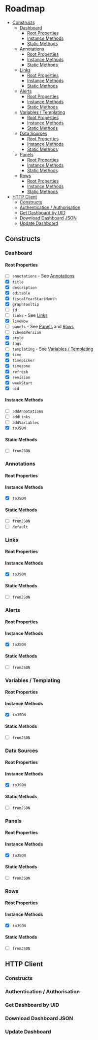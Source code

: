 # Roadmap

- [Constructs](#constructs)
  - [Dashboard](#dashboard)
    - [Root Properties](#root-properties)
    - [Instance Methods](#instance-methods)
    - [Static Methods](#static-methods)
  - [Annotations](#annotations)
    - [Root Properties](#root-properties-1)
    - [Instance Methods](#instance-methods-1)
    - [Static Methods](#static-methods-1)
  - [Links](#links)
    - [Root Properties](#root-properties-2)
    - [Instance Methods](#instance-methods-2)
    - [Static Methods](#static-methods-2)
  - [Alerts](#alerts)
    - [Root Properties](#root-properties-3)
    - [Instance Methods](#instance-methods-3)
    - [Static Methods](#static-methods-3)
  - [Variables / Templating](#variables--templating)
    - [Root Properties](#root-properties-4)
    - [Instance Methods](#instance-methods-4)
    - [Static Methods](#static-methods-4)
  - [Data Sources](#data-sources)
    - [Root Properties](#root-properties-5)
    - [Instance Methods](#instance-methods-5)
    - [Static Methods](#static-methods-5)
  - [Panels](#panels)
    - [Root Properties](#root-properties-6)
    - [Instance Methods](#instance-methods-6)
    - [Static Methods](#static-methods-6)
  - [Rows](#rows)
    - [Root Properties](#root-properties-7)
    - [Instance Methods](#instance-methods-7)
    - [Static Methods](#static-methods-7)
- [HTTP Client](#http-client)
  - [Constructs](#constructs-1)
  - [Authentication / Authorisation](#authentication--authorisation)
  - [Get Dashboard by UID](#get-dashboard-by-uid)
  - [Download Dashboard JSON](#download-dashboard-json)
  - [Update Dashboard](#update-dashboard)

## Constructs

### Dashboard

#### Root Properties

- [ ] `annotations` - See [Annotations](#annotations)
- [x] `title`
- [x] `description`
- [x] `editable`
- [x] `fiscalYearStartMonth`
- [x] `graphTooltip`
- [ ] `id`
- [ ] `links` - See [Links](#links)
- [x] `liveNow`
- [ ] `panels` - See [Panels](#panels) and [Rows](#rows)
- [ ] `schemaVersion`
- [x] `style`
- [x] `tags`
- [ ] `templating` - See [Variables / Templating](#variables--templating)
- [x] `time`
- [x] `timepicker`
- [x] `timezone`
- [x] `refresh`
- [x] `revision`
- [x] `weekStart`
- [x] `uid`

#### Instance Methods

- [ ] `addAnnotations`
- [ ] `addLinks`
- [ ] `addVariables`
- [x] `toJSON`

#### Static Methods

- [ ] `fromJSON`

### Annotations

#### Root Properties

#### Instance Methods

- [x] `toJSON`

#### Static Methods

- [ ] `fromJSON`
- [ ] `default`

### Links

#### Root Properties

#### Instance Methods

- [x] `toJSON`

#### Static Methods

- [ ] `fromJSON`

### Alerts

#### Root Properties

#### Instance Methods

- [x] `toJSON`

#### Static Methods

- [ ] `fromJSON`

### Variables / Templating

#### Root Properties

#### Instance Methods

- [x] `toJSON`

#### Static Methods

- [ ] `fromJSON`

### Data Sources

#### Root Properties

#### Instance Methods

- [x] `toJSON`

#### Static Methods

- [ ] `fromJSON`

### Panels

#### Root Properties

#### Instance Methods

- [x] `toJSON`

#### Static Methods

- [ ] `fromJSON`

### Rows

#### Root Properties

#### Instance Methods

- [x] `toJSON`

#### Static Methods

- [ ] `fromJSON`

## HTTP Client

### Constructs

### Authentication / Authorisation

### Get Dashboard by UID

### Download Dashboard JSON

### Update Dashboard
